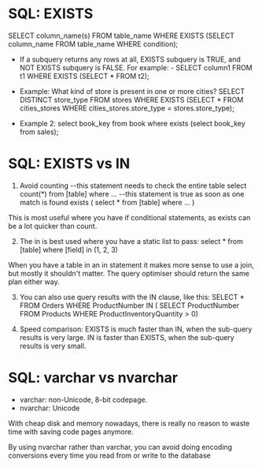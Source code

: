 # SQL: EXISTS

SELECT column_name(s)
FROM table_name
WHERE EXISTS
(SELECT column_name FROM table_name WHERE condition);

- If a subquery returns any rows at all, EXISTS subquery is TRUE, and NOT EXISTS subquery is FALSE. For example:
        - SELECT column1 FROM t1 WHERE EXISTS (SELECT * FROM t2);

- Example: What kind of store is present in one or more cities?
SELECT DISTINCT store_type FROM stores
  WHERE EXISTS (SELECT * FROM cities_stores
                WHERE cities_stores.store_type = stores.store_type);
                
- Example 2:
select
   book_key
from
   book
where 
   exists (select book_key from sales);


# SQL: EXISTS vs IN
1. Avoid counting
--this statement needs to check the entire table
select count(*) from [table] where ...
--this statement is true as soon as one match is found
exists ( select * from [table] where ... )

This is most useful where you have if conditional statements, as exists can be a lot quicker than count.

2. The in is best used where you have a static list to pass:
select * from [table]
where [field] in (1, 2, 3)

When you have a table in an in statement it makes more sense to use a join, but mostly it shouldn't matter. The query optimiser should return the same plan either way.

3. You can also use query results with the IN clause, like this:
SELECT * 
FROM Orders 
WHERE ProductNumber IN (
    SELECT ProductNumber 
    FROM Products 
    WHERE ProductInventoryQuantity > 0)

4. Speed comparison:
EXISTS is much faster than IN, when the sub-query results is very large.
IN is faster than EXISTS, when the sub-query results is very small.


# SQL: varchar vs nvarchar
- varchar: non-Unicode, 8-bit codepage.
- nvarchar: Unicode 

With cheap disk and memory nowadays, there is really no reason to waste time with saving code pages anymore.

By using nvarchar rather than varchar, you can avoid doing encoding conversions every time you read from or write to the database
